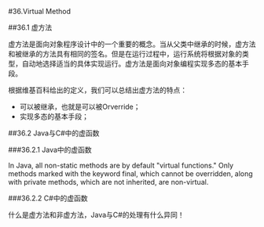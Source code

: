 #36.Virtual Method

##36.1 虚方法

虚方法是面向对象程序设计中的一个重要的概念。当从父类中继承的时候，虚方法和被继承的方法具有相同的签名。但是在运行过程中，运行系统将根据对象的类型，自动地选择适当的具体实现运行。虚方法是面向对象编程实现多态的基本手段。

根据维基百科给出的定义，我们可以总结出虚方法的特点：
  * 可以被继承，也就是可以被Orverride；
  * 实现多态的基本手段；

##36.2 Java与C#中的虚函数

###36.2.1 Java中的虚函数

In Java, all non-static methods are by default "virtual functions." Only methods marked with the keyword final, which cannot be overridden, along with private methods, which are not inherited, are non-virtual.

###36.2.2 C#中的虚函数

什么是虚方法和非虚方法，Java与C#的处理有什么异同！
